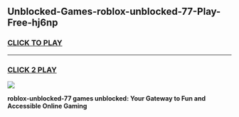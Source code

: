 
## Unblocked-Games-roblox-unblocked-77-Play-Free-hj6np
<h3>
<a href="https://premium76.site?title=roblox-unblocked-77&ref=10A">CLICK TO PLAY</a></h3>
<hr>

<h3>
<a href="https://premium76.site?title=roblox-unblocked-77&ref=10A">CLICK 2 PLAY</a>
  
</h3>

<a href="https://premium76.site?title=roblox-unblocked-77&ref=10A"><img src="https://clearcache.store/games.png"></a>


**roblox-unblocked-77 games unblocked: Your Gateway to Fun and Accessible Online Gaming**
